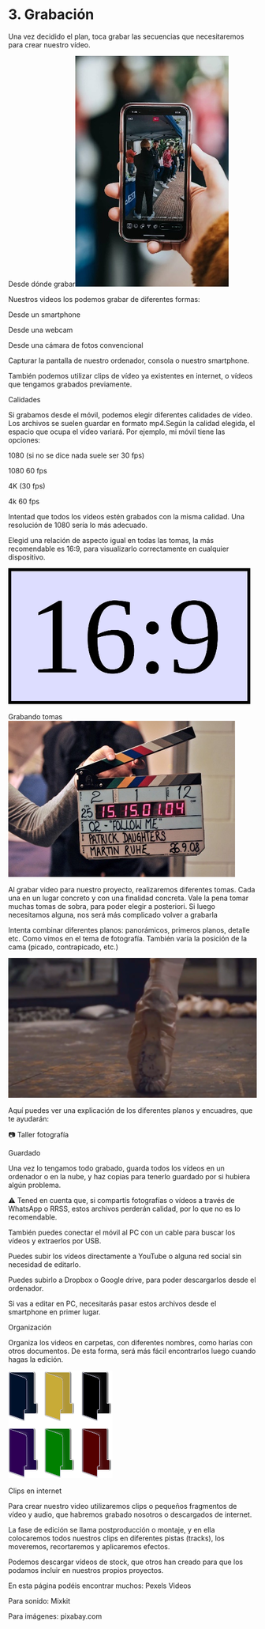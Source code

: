 # 3. Grabación

Una vez decidido el plan, toca grabar las secuencias que necesitaremos para crear nuestro vídeo.

Desde dónde grabar<img src="media/image5.jpeg" id="image5">

Nuestros videos los podemos grabar de diferentes formas:

Desde un smartphone

Desde una webcam

Desde una cámara de fotos convencional

Capturar la pantalla de nuestro ordenador, consola o nuestro smartphone.

También podemos utilizar clips de vídeo ya existentes en internet, o vídeos que tengamos grabados previamente.

Calidades

Si grabamos desde el móvil, podemos elegir diferentes calidades de vídeo. Los archivos se suelen guardar en formato mp4.Según la calidad elegida, el espacio que ocupa el vídeo variará. Por ejemplo, mi móvil tiene las opciones:

1080 (si no se dice nada suele ser 30 fps)

1080 60 fps

4K (30 fps)

4k 60 fps

Intentad que todos los vídeos estén grabados con la misma calidad. Una resolución de 1080 sería lo más adecuado.

Elegid una relación de aspecto igual en todas las tomas, la más recomendable es 16:9, para visualizarlo correctamente en cualquier dispositivo.

<img src="media/image6.png" id="image6">

Grabando tomas<img src="media/image7.jpeg" id="image7">

Al grabar video para nuestro proyecto, realizaremos diferentes tomas. Cada una en un lugar concreto y con una finalidad concreta. Vale la pena tomar muchas tomas de sobra, para poder elegir a posteriori. Si luego necesitamos alguna, nos será más complicado volver a grabarla

Intenta combinar diferentes planos: panorámicos, primeros planos, detalle etc. Como vimos en el tema de fotografía. También varía la posición de la cama (picado, contrapicado, etc.)

<img src="media/image8.png" id="image8">

Aquí puedes ver una explicación de los diferentes planos y encuadres, que te ayudarán: 

📷 Taller fotografía

Guardado

Una vez lo tengamos todo grabado, guarda todos los vídeos en un ordenador o en la nube, y haz copias para tenerlo guardado por si hubiera algún problema.

⚠️ Tened en cuenta que, si compartís fotografías o vídeos a través de WhatsApp o RRSS, estos archivos perderán calidad, por lo que no es lo recomendable.

También puedes conectar el móvil al PC con un cable para buscar los vídeos y extraerlos por USB.

Puedes subir los vídeos directamente a YouTube o alguna red social sin necesidad de editarlo.

Puedes subirlo a Dropbox o Google drive, para poder descargarlos desde el ordenador.

Si vas a editar en PC, necesitarás pasar estos archivos desde el smartphone en primer lugar.

Organización

Organiza los videos en carpetas, con diferentes nombres, como harías con otros documentos. De esta forma, será más fácil encontrarlos luego cuando hagas la edición. 

<img src="media/image9.png" id="image9">

Clips en internet

Para crear nuestro video utilizaremos clips o pequeños fragmentos de vídeo y audio, que habremos grabado nosotros o descargados de internet.

La fase de edición se llama postproducción o montaje, y en ella colocaremos todos nuestros clips en diferentes pistas (tracks), los moveremos, recortaremos y aplicaremos efectos.

Podemos descargar vídeos de stock, que otros han creado para que los podamos incluir en nuestros propios proyectos.

En esta página podéis encontrar muchos: Pexels Videos

Para sonido: Mixkit

Para imágenes: pixabay.com
